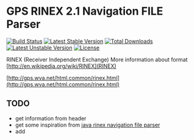 # GPS RINEX 2.1 Navigation FILE Parser

[![Build Status](https://travis-ci.org/OzzyCzech/gpsrinex.png)](https://travis-ci.org/OzzyCzech/gpsrinex) [![Latest Stable Version](https://poser.pugx.org/om/gpsrinex/v/stable.png)](https://packagist.org/packages/om/gpsrinex) [![Total Downloads](https://poser.pugx.org/om/gpsrinex/downloads.png)](https://packagist.org/packages/om/gpsrinex) [![Latest Unstable Version](https://poser.pugx.org/om/gpsrinex/v/unstable.png)](https://packagist.org/packages/om/gpsrinex) [![License](https://poser.pugx.org/om/gpsrinex/license.png)](https://packagist.org/packages/om/gpsrinex)

RINEX (Receiver Independent Exchange)
More information about format [http://en.wikipedia.org/wiki/RINEX](RINEX)

[http://gps.wva.net/html.common/rinex.html](http://gps.wva.net/html.common/rinex.html)

## TODO

- get information from header
- get some inspiration from [java rinex navigation file parser](https://code.google.com/p/gogps/source/browse/src/main/java/org/gogpsproject/parser/rinex/RinexNavigationParser.java)
- add